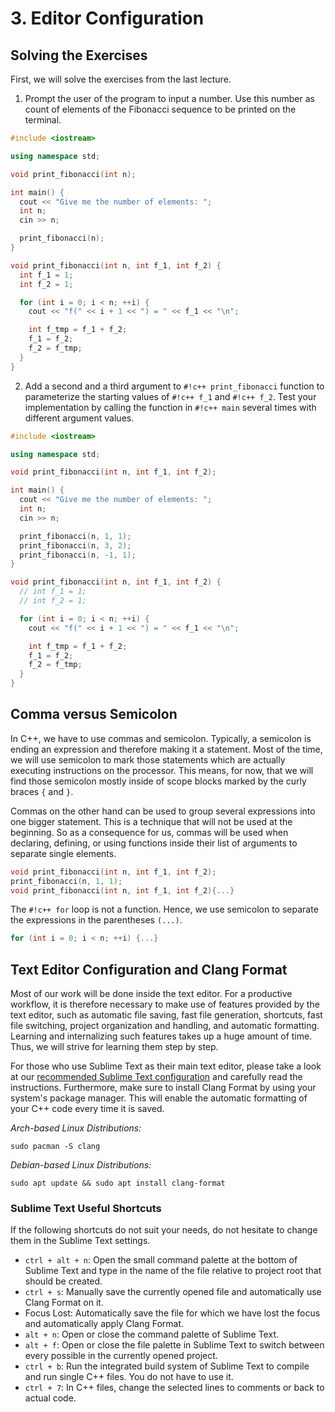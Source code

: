 # 3. Editor Configuration 

## Solving the Exercises

First, we will solve the exercises from the last lecture.

1. Prompt the user of the program to input a number. Use this number as count of elements of the Fibonacci sequence to be printed on the terminal.

```c++
#include <iostream>

using namespace std;

void print_fibonacci(int n);

int main() {
  cout << "Give me the number of elements: ";
  int n;
  cin >> n;

  print_fibonacci(n);
}

void print_fibonacci(int n, int f_1, int f_2) {
  int f_1 = 1;
  int f_2 = 1;

  for (int i = 0; i < n; ++i) {
    cout << "f(" << i + 1 << ") = " << f_1 << "\n";

    int f_tmp = f_1 + f_2;
    f_1 = f_2;
    f_2 = f_tmp;
  }
}
```

2. Add a second and a third argument to `#!c++ print_fibonacci` function to parameterize the starting values of `#!c++ f_1` and `#!c++ f_2`. Test your implementation by calling the function in `#!c++ main` several times with different argument values.

```c++
#include <iostream>

using namespace std;

void print_fibonacci(int n, int f_1, int f_2);

int main() {
  cout << "Give me the number of elements: ";
  int n;
  cin >> n;

  print_fibonacci(n, 1, 1);
  print_fibonacci(n, 3, 2);
  print_fibonacci(n, -1, 1);
}

void print_fibonacci(int n, int f_1, int f_2) {
  // int f_1 = 1;
  // int f_2 = 1;

  for (int i = 0; i < n; ++i) {
    cout << "f(" << i + 1 << ") = " << f_1 << "\n";

    int f_tmp = f_1 + f_2;
    f_1 = f_2;
    f_2 = f_tmp;
  }
}
```

## Comma versus Semicolon

In C++, we have to use commas and semicolon.
Typically, a semicolon is ending an expression and therefore making it a statement.
Most of the time, we will use semicolon to mark those statements which are actually executing instructions on the processor.
This means, for now, that we will find those semicolon mostly inside of scope blocks marked by the curly braces `{` and `}`.

Commas on the other hand can be used to group several expressions into one bigger statement.
This is a technique that will not be used at the beginning.
So as a consequence for us, commas will be used when declaring, defining, or using functions inside their list of arguments to separate single elements.

```c++
void print_fibonacci(int n, int f_1, int f_2);
print_fibonacci(n, 1, 1);
void print_fibonacci(int n, int f_1, int f_2){...}
```

The `#!c++ for` loop is not a function.
Hence, we use semicolon to separate the expressions in the parentheses `(...)`.

```c++
for (int i = 0; i < n; ++i) {...}
```

## Text Editor Configuration and Clang Format

Most of our work will be done inside the text editor.
For a productive workflow, it is therefore necessary to make use of features provided by the text editor, such as automatic file saving, fast file generation, shortcuts, fast file switching, project organization and handling, and automatic formatting.
Learning and internalizing such features takes up a huge amount of time.
Thus, we will strive for learning them step by step.

For those who use Sublime Text as their main text editor, please take a look at our [recommended Sublime Text configuration](https://github.com/lyrahgames/sublime-text-3-config) and carefully read the instructions.
Furthermore, make sure to install Clang Format by using your system's package manager.
This will enable the automatic formatting of your C++ code every time it is saved.

*Arch-based Linux Distributions:*

    sudo pacman -S clang

*Debian-based Linux Distributions:*

    sudo apt update && sudo apt install clang-format


### Sublime Text Useful Shortcuts

If the following shortcuts do not suit your needs, do not hesitate to change them in the Sublime Text settings.

- `ctrl + alt + n`: Open the small command palette at the bottom of Sublime Text and type in the name of the file relative to project root that should be created.
- `ctrl + s`: Manually save the currently opened file and automatically use Clang Format on it.
- Focus Lost: Automatically save the file for which we have lost the focus and automatically apply Clang Format.
- `alt + n`: Open or close the command palette of Sublime Text.
- `alt + f`: Open or close the file palette in Sublime Text to switch between every possible in the currently opened project.
- `ctrl + b`: Run the integrated build system of Sublime Text to compile and run single C++ files. You do not have to use it.
- `ctrl + 7`: In C++ files, change the selected lines to comments or back to actual code.